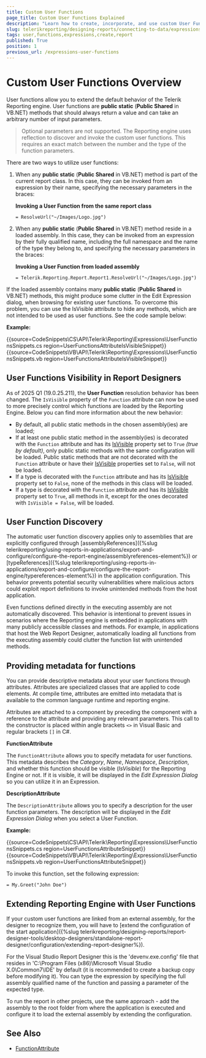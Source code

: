 ```yaml
---
title: Custom User Functions
page_title: Custom User Functions Explained
description: "Learn how to create, incorporate, and use custom User Functions in expressions in Telerik Reporting."
slug: telerikreporting/designing-reports/connecting-to-data/expressions/extending-expressions/user-functions
tags: user,functions,expressions,create,report
published: True
position: 1
previous_url: /expressions-user-functions
---
```


# Custom User Functions Overview

User functions allow you to extend the default behavior of the Telerik Reporting engine. User functions are __public static__ (__Public Shared__ in VB.NET) methods that should always return a value and can take an arbitrary number of input parameters.

> Optional parameters are not supported. The Reporting engine uses reflection to discover and invoke the custom user functions. This requires an exact match between the number and the type of the function parameters.

There are two ways to utilize user functions:

1. When any __public static__ (__Public Shared__ in VB.NET) method is part of the current report class. In this case, they can be invoked from an expression by their name, specifying the necessary parameters in the braces:

	__Invoking a User Function from the same report class__

	`= ResolveUrl("~/Images/Logo.jpg")`

1. When any __public static__ (__Public Shared__ in VB.NET) method reside in a loaded assembly. In this case, they can be invoked from an expression by their fully qualified name, including the full namespace and the name of the type they belong to, and specifying the necessary parameters in the braces:

	__Invoking a User Function from loaded assembly__

	`= Telerik.Reporting.Report.Report1.ResolveUrl("~/Images/Logo.jpg")`

If the loaded assembly contains many __public static__ (__Public Shared__ in VB.NET) methods, this might produce some clutter in the Edit Expression dialog, when browsing for existing user functions. To overcome this problem, you can use the IsVisible attribute to hide any methods, which are not intended to be used as user functions. See the code sample below:

__Example:__

{{source=CodeSnippets\CS\API\Telerik\Reporting\Expressions\UserFunctionsSnippets.cs region=UserFunctionsAttributeIsVisibleSnippet}}
{{source=CodeSnippets\VB\API\Telerik\Reporting\Expressions\UserFunctionsSnippets.vb region=UserFunctionsAttributeIsVisibleSnippet}}

## User Functions Visibility in Report Designers

As of 2025 Q1 (19.0.25.211), the __User Function__ resolution behavior has been changed. The `IsVisible` property of the `Function` attribute can now be used to more precisely control which functions are loaded by the Reporting Engine. Below you can find more information about the new behavior:

* By default, all public static methods in the chosen assembly(ies) are loaded;
* If at least one public static method in the assembly(ies) is decorated with the `Function` attribute and has its [IsVisible](/api/telerik.reporting.expressions.functionattribute#Telerik_Reporting_Expressions_FunctionAttribute_IsVisible) property set to `True` _(true by default)_, only public static methods with the same configuration will be loaded. Public static methods that are not decorated with the `Function` attribute or have their [IsVisible](/api/telerik.reporting.expressions.functionattribute#Telerik_Reporting_Expressions_FunctionAttribute_IsVisible) properties set to `False`, will not be loaded.
* If a type is decorated with the `Function` attribute and has its [IsVisible](/api/telerik.reporting.expressions.functionattribute#Telerik_Reporting_Expressions_FunctionAttribute_IsVisible) property set to `False`, none of the methods in this class will be loaded.
* If a type is decorated with the `Function` attribute and has its [IsVisible](/api/telerik.reporting.expressions.functionattribute#Telerik_Reporting_Expressions_FunctionAttribute_IsVisible) property set to `True`, all methods in it, except for the ones decorated with `IsVisible = False`, will be loaded.

## User Function Discovery

The automatic user function discovery applies only to assemblies that are explicitly configured through [assemblyReferences]({%slug telerikreporting/using-reports-in-applications/export-and-configure/configure-the-report-engine/assemblyreferences-element%}) or [typeReferences]({%slug telerikreporting/using-reports-in-applications/export-and-configure/configure-the-report-engine/typereferences-element%}) in the application configuration. This behavior prevents potential security vulnerabilities where malicious actors could exploit report definitions to invoke unintended methods from the host application.

Even functions defined directly in the executing assembly are not automatically discovered. This behavior is intentional to prevent issues in scenarios where the Reporting engine is embedded in applications with many publicly accessible classes and methods. For example, in applications that host the Web Report Designer, automatically loading all functions from the executing assembly could clutter the function list with unintended methods.

## Providing metadata for functions

You can provide descriptive metadata about your user functions through attributes. Attributes are specialized classes that are applied to code elements. At compile time, attributes are emitted into metadata that is available to the common language runtime and reporting engine.

Attributes are attached to a component by preceding the component with a reference to the attribute and providing any relevant parameters. This call to the constructor is placed within angle brackets `<>` in Visual Basic and regular brackets `[]` in C#.

__FunctionAttribute__

The `FunctionAttribute` allows you to specify metadata for user functions. This metadata describes the _Category_, _Name_, _Namespace_, _Description_, and whether this function should be visible (_IsVisible_) for the Reporting Engine or not. If it is visible, it will be displayed in the _Edit Expression Dialog_ so you can utilize it in an Expression.

__DescriptionAttribute__

The `DescriptionAttribute` allows you to specify a description for the user function parameters. The description will be displayed in the _Edit Expression Dialog_ when you select a User Function.

__Example:__

{{source=CodeSnippets\CS\API\Telerik\Reporting\Expressions\UserFunctionsSnippets.cs region=UserFunctionsAttributeSnippet}}
{{source=CodeSnippets\VB\API\Telerik\Reporting\Expressions\UserFunctionsSnippets.vb region=UserFunctionsAttributeSnippet}}

To invoke this function, set the following expression:

`= My.Greet("John Doe")`

## Extending Reporting Engine with User Functions

If your custom user functions are linked from an external assembly, for the designer to recognize them, you will have to [extend the configuration of the start application]({%slug telerikreporting/designing-reports/report-designer-tools/desktop-designers/standalone-report-designer/configuration/extending-report-designer%}).

For the Visual Studio Report Designer this is the 'devenv.exe.config' file that resides in 'C:\Program Files (x86)\Microsoft Visual Studio X.0\Common7\IDE' by default (it is recommended to create a backup copy before modifying it). You can type the expression by specifying the full assembly qualified name of the function and passing a parameter of the expected type.

To run the report in other projects, use the same approach - add the assembly to the root folder from where the application is executed and configure it to load the external assembly by extending the configuration.

## See Also

* [FunctionAttribute](/api/Telerik.Reporting.Expressions.FunctionAttribute)
